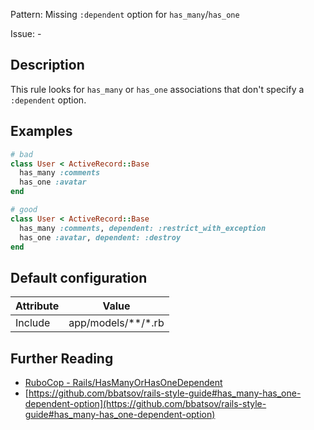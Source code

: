 Pattern: Missing `:dependent` option for `has_many`/`has_one`

Issue: -

## Description

This rule looks for `has_many` or `has_one` associations that don't specify a `:dependent` option.

## Examples

```ruby
# bad
class User < ActiveRecord::Base
  has_many :comments
  has_one :avatar
end

# good
class User < ActiveRecord::Base
  has_many :comments, dependent: :restrict_with_exception
  has_one :avatar, dependent: :destroy
end
```

## Default configuration

Attribute | Value
--- | ---
Include | app/models/\*\*/\*.rb

## Further Reading

* [RuboCop - Rails/HasManyOrHasOneDependent](https://github.com/rubocop-hq/rubocop-rails/tree/master/lib/rubocop/cop/rails#railshasmanyorhasonedependent)
* [https://github.com/bbatsov/rails-style-guide#has_many-has_one-dependent-option](https://github.com/bbatsov/rails-style-guide#has_many-has_one-dependent-option)
